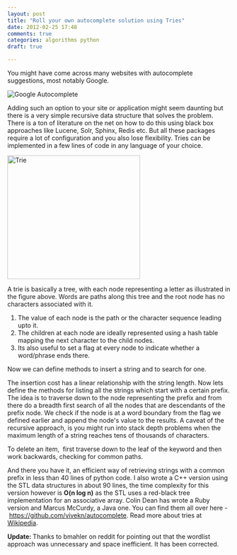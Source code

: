 ```yaml
---
layout: post
title: "Roll your own autocomplete solution using Tries"
date: 2012-02-25 17:48
comments: true
categories: algorithms python
draft: true

---
```

You might have come across many websites with autocomplete suggestions, most notably Google.

![Google Autocomplete](http://storage.googleapis.com/support-kms-prod/SNP_67CE1E2EEBBDA24AC636DF84A911964629C8_3207874_en_v1)

Adding such an option to your site or application might seem daunting but there is a very simple recursive data structure that solves the problem. There is a ton of literature on the net on how to do this using black box approaches like Lucene, Solr, Sphinx, Redis etc. But all these packages require a lot of configuration and you also lose flexibility. Tries can be implemented in a few lines of code in any language of your choice.

<img align="middle" alt="Trie" height="280" src="http://upload.wikimedia.org/wikipedia/commons/thumb/b/be/Trie_example.svg/400px-Trie_example.svg.png" width="300" />

A trie is basically a tree, with each node representing a letter as illustrated in the figure above. Words are paths along this tree and the root node has no characters associated with it.

<ol><li>The value of each node is the path or the character sequence leading upto it.</li>&#13;
<li>The children at each node are ideally represented using a hash table mapping the next character to the child nodes.</li>&#13;
<li>Its also useful to set a flag at every node to indicate whether a word/phrase ends there.</li>&#13;
</ol>Now we can define methods to insert a string and to search for one.

<script src="https://gist.github.com/1906905.js?file=trie.py"></script>

The insertion cost has a linear relationship with the string length. Now lets define the methods for listing all the strings which start with a certain prefix. The idea is to traverse down to the node representing the prefix and from there do a breadth first search of all the nodes that are descendants of the prefix node. We check if the node is at a word boundary from the flag we defined earlier and append the node's value to the results. A caveat of the recursive approach, is you might run into stack depth problems when the maximum length of a string reaches tens of thousands of characters.

<script src="https://gist.github.com/1906922.js?file=trie.py"></script>

To delete an item,  first traverse down to the leaf of the keyword and then work backwards, checking for common paths.

And there you have it, an efficient way of retrieving strings with a common prefix in less than 40 lines of python code. I also wrote a C++ version using the STL data structures in about 90 lines, the time complexity for this version however is <strong>O(n log n)</strong> as the STL uses a red-black tree implementation for an associative array. Colin Dean has wrote a Ruby version and Marcus McCurdy, a Java one. You can find them all over here - <a href="https://github.com/vivekn/autocomplete">https://github.com/vivekn/autocomplete</a>. Read more about tries at <a href="http://en.wikipedia.org/wiki/Trie" title="Wikipedia" target="_blank">Wikipedia</a>.

<strong>Update: </strong>Thanks to bmahler on reddit for pointing out that the wordlist approach was unnecessary and space inefficient. It has been corrected.

<div style="display: none;">
	trie data structure <br>
	trie algorithm <br>
	trie autocomplete <br>
	autocomplete <br>
	autosuggest <br>
	autocomplete algorithm<br>
	autosuggest algorithm<br>
	trie implementation <br>
	input autocomplete <br>
	autocomplete algorithm <br>
</div>
